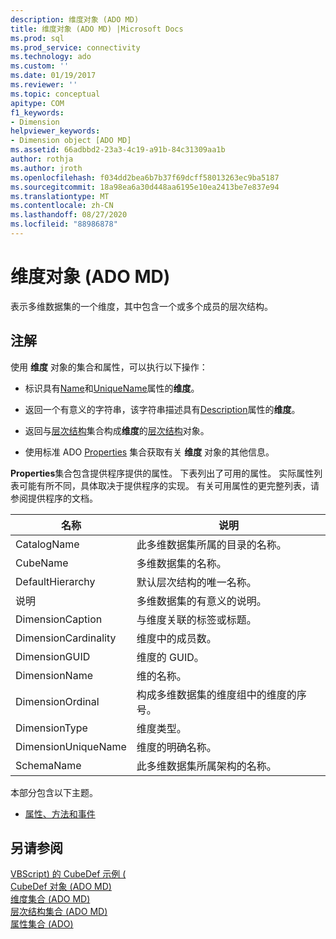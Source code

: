 ```yaml
---
description: 维度对象 (ADO MD)
title: 维度对象 (ADO MD) |Microsoft Docs
ms.prod: sql
ms.prod_service: connectivity
ms.technology: ado
ms.custom: ''
ms.date: 01/19/2017
ms.reviewer: ''
ms.topic: conceptual
apitype: COM
f1_keywords:
- Dimension
helpviewer_keywords:
- Dimension object [ADO MD]
ms.assetid: 66adbbd2-23a3-4c19-a91b-84c31309aa1b
author: rothja
ms.author: jroth
ms.openlocfilehash: f034dd2bea6b7b37f69dcff58013263ec9ba5187
ms.sourcegitcommit: 18a98ea6a30d448aa6195e10ea2413be7e837e94
ms.translationtype: MT
ms.contentlocale: zh-CN
ms.lasthandoff: 08/27/2020
ms.locfileid: "88986878"
---
```

# <a name="dimension-object-ado-md"></a>维度对象 (ADO MD)
表示多维数据集的一个维度，其中包含一个或多个成员的层次结构。  
  
## <a name="remarks"></a>注解  
 使用 **维度** 对象的集合和属性，可以执行以下操作：  
  
-   标识具有[Name](./name-property-ado-md.md)和[UniqueName](./uniquename-property-ado-md.md)属性的**维度**。  
  
-   返回一个有意义的字符串，该字符串描述具有[Description](./description-property-ado-md.md)属性的**维度**。  
  
-   返回与[层次结构](./hierarchies-collection-ado-md.md)集合构成**维度**的[层次结构](./hierarchy-object-ado-md.md)对象。  
  
-   使用标准 ADO [Properties](../ado-api/properties-collection-ado.md) 集合获取有关 **维度** 对象的其他信息。  
  
 **Properties**集合包含提供程序提供的属性。 下表列出了可用的属性。 实际属性列表可能有所不同，具体取决于提供程序的实现。 有关可用属性的更完整列表，请参阅提供程序的文档。  
  
|名称|说明|  
|----------|-----------------|  
|CatalogName|此多维数据集所属的目录的名称。|  
|CubeName|多维数据集的名称。|  
|DefaultHierarchy|默认层次结构的唯一名称。|  
|说明|多维数据集的有意义的说明。|  
|DimensionCaption|与维度关联的标签或标题。|  
|DimensionCardinality|维度中的成员数。|  
|DimensionGUID|维度的 GUID。|  
|DimensionName|维的名称。|  
|DimensionOrdinal|构成多维数据集的维度组中的维度的序号。|  
|DimensionType|维度类型。|  
|DimensionUniqueName|维度的明确名称。|  
|SchemaName|此多维数据集所属架构的名称。|  
  
 本部分包含以下主题。  
  
-   [属性、方法和事件](./dimension-object-properties-methods-and-events.md)  
  
## <a name="see-also"></a>另请参阅  
 [VBScript) 的 CubeDef 示例 (](./cubedef-example-vbscript.md)   
 [CubeDef 对象 (ADO MD) ](./cubedef-object-ado-md.md)   
 [维度集合 (ADO MD) ](./dimensions-collection-ado-md.md)   
 [层次结构集合 (ADO MD) ](./hierarchies-collection-ado-md.md)   
 [属性集合 (ADO)](../ado-api/properties-collection-ado.md)